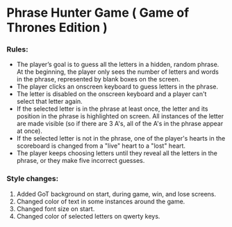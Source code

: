 # Phrase Hunter Game ( Game of Thrones Edition ) #
### Rules: ###
* The player’s goal is to guess all the letters in a hidden, random phrase. At the beginning, the player only sees the number of letters and words in the phrase, represented by blank boxes on the screen.
* The player clicks an onscreen keyboard to guess letters in the phrase.
* The letter is disabled on the onscreen keyboard and a player can't select that letter again.
* If the selected letter is in the phrase at least once, the letter and its position in the phrase is highlighted on screen. All instances of the letter are made visible (so if there are 3 A's, all of the A's in the phrase appear at once).
* If the selected letter is not in the phrase, one of the player's hearts in the scoreboard is changed from a "live" heart to a "lost" heart.
* The player keeps choosing letters until they reveal all the letters in the phrase, or they make five incorrect guesses. 


### Style changes: ###
1. Added GoT background on start, during game, win, and lose screens. 
2. Changed color of text in some instances around the game. 
3. Changed font size on start. 
4. Changed color of selected letters on qwerty keys.